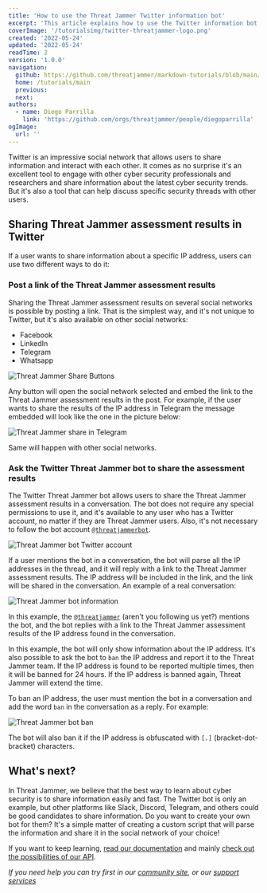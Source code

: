```yaml
---
title: 'How to use the Threat Jammer Twitter information bot'
excerpt: 'This article explains how to use the Twitter information bot to share IP address assessment details in a conversation.'
coverImage: '/tutorialsimg/twitter-threatjammer-logo.png'
created: '2022-05-24'
updated: '2022-05-24'
readTime: 2
version: '1.0.0'
navigation:
  github: https://github.com/threatjammer/markdown-tutorials/blob/main/how-to-use-twitter-information-bot.md
  home: /tutorials/main
  previous: 
  next: 
authors:
  - name: Diego Parrilla
    link: 'https://github.com/orgs/threatjammer/people/diegoparrilla'
ogImage:
  url: ''
---
```


Twitter is an impressive social network that allows users to share information and interact with each other. It comes as no surprise it's an excellent tool to engage with other cyber security professionals and researchers and share information about the latest cyber security trends. But it's also a tool that can help discuss specific security threads with other users.

## Sharing Threat Jammer assessment results in Twitter

If a user wants to share information about a specific IP address, users can use two different ways to do it:

### Post a link of the Threat Jammer assessment results

Sharing the Threat Jammer assessment results on several social networks is possible by posting a link. That is the simplest way, and it's not unique to Twitter, but it's also available on other social networks:

- Facebook
- LinkedIn
- Telegram
- Whatsapp

![Threat Jammer Share Buttons](/tutorialsimg/share-buttons-toolbar.png)

Any button will open the social network selected and embed the link to the Threat Jammer assessment results in the post. For example, if the user wants to share the results of the IP address in Telegram the message embedded will look like the one in the picture below:

![Threat Jammer share in Telegram](/tutorialsimg/share-link-telegram.png)

Same will happen with other social networks.

### Ask the Twitter Threat Jammer bot to share the assessment results

The Twitter Threat Jammer bot allows users to share the Threat Jammer assessment results in a conversation. The bot does not require any special permissions to use it, and it's available to any user who has a Twitter account, no matter if they are Threat Jammer users. Also, it's not necessary to follow the bot account [```@threatjammerbot```](https://twitter.com/threatjammerbot).

![Threat Jammer bot Twitter account](/tutorialsimg/threatjammerbot-twitter.png)

If a user mentions the bot in a conversation, the bot will parse all the IP addresses in the thread, and it will reply with a link to the Threat Jammer assessment results. The IP address will be included in the link, and the link will be shared in the conversation. An example of a real conversation:

![Threat Jammer bot information](/tutorialsimg/threatjammerbot-info.png)

In this example, the [```@threatjammer```](https://twitter.com/threatjammer) (aren't you following us yet?) mentions the bot, and the bot replies with a link to the Threat Jammer assessment results of the IP address found in the conversation.

In this example, the bot will only show information about the IP address. It's also possible to ask the bot to ``ban`` the IP address and report it to the Threat Jammer team. If the IP address is found to be reported multiple times, then it will be banned for 24 hours. If the IP address is banned again, Threat Jammer will extend the time. 

To ban an IP address, the user must mention the bot in a conversation and add the word ```ban``` in the conversation as a reply. For example:

![Threat Jammer bot ban](/tutorialsimg/threatjammerbot-ban.png)

The bot will also ban it if the IP address is obfuscated with ```[.]``` (bracket-dot-bracket) characters.

## What's next?

In Threat Jammer, we believe that the best way to learn about cyber security is to share information easily and fast. The Twitter bot is only an example, but other platforms like Slack, Discord, Telegram, and others could be good candidates to share information. Do you want to create your own bot for them? It's a simple matter of creating a custom script that will parse the information and share it in the social network of your choice!

If you want to keep learning, [read our documentation](https://threatjammer.com/docs/index) and mainly [check out the possibilities of our API](https://dublin.api.threatjammer.com/docs).

*If you need help you can try first in our [community site](/community), or our [support services](/support)*
